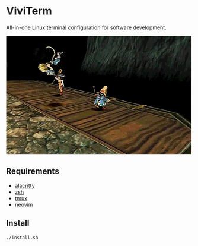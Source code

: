 # ViviTerm
All-in-one Linux terminal configuration for software development.

![vivi victory](vivi_victory.webp)

## Requirements
- [alacritty](https://github.com/alacritty/alacritty)
- [zsh](https://github.com/ohmyzsh/ohmyzsh)
- [tmux](https://github.com/tmux/tmux)
- [neovim](https://github.com/neovim/neovim)

## Install
```bash
./install.sh
```
